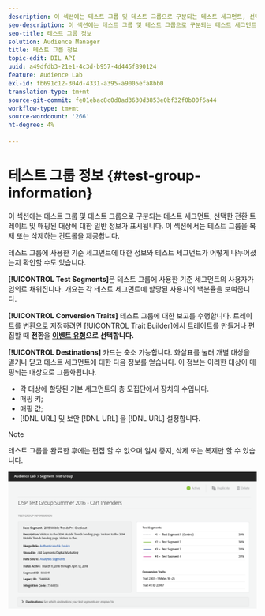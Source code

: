 ```yaml
---
description: 이 섹션에는 테스트 그룹 및 테스트 그룹으로 구분되는 테스트 세그먼트, 선택한 전환 트레이트 및 매핑된 대상에 대한 일반 정보가 표시됩니다. 이 섹션에서는 테스트 그룹을 복제 또는 삭제하는 컨트롤을 제공합니다.
seo-description: 이 섹션에는 테스트 그룹 및 테스트 그룹으로 구분되는 테스트 세그먼트, 선택한 전환 트레이트 및 매핑된 대상에 대한 일반 정보가 표시됩니다. 이 섹션에서는 테스트 그룹을 복제 또는 삭제하는 컨트롤을 제공합니다.
seo-title: 테스트 그룹 정보
solution: Audience Manager
title: 테스트 그룹 정보
topic-edit: DIL API
uuid: a49dfdb3-21e1-4c3d-b957-4d445f890124
feature: Audience Lab
exl-id: fb691c12-304d-4331-a395-a9005efa8bb0
translation-type: tm+mt
source-git-commit: fe01ebac8c0d0ad3630d3853e0bf32f0b00f6a44
workflow-type: tm+mt
source-wordcount: '266'
ht-degree: 4%

---
```


# 테스트 그룹 정보 {#test-group-information}

이 섹션에는 테스트 그룹 및 테스트 그룹으로 구분되는 테스트 세그먼트, 선택한 전환 트레이트 및 매핑된 대상에 대한 일반 정보가 표시됩니다. 이 섹션에서는 테스트 그룹을 복제 또는 삭제하는 컨트롤을 제공합니다.

테스트 그룹에 사용한 기준 세그먼트에 대한 정보와 테스트 세그먼트가 어떻게 나누어졌는지 확인할 수도 있습니다.

**[!UICONTROL Test Segments]**&#x200B;은 테스트 그룹에 사용한 기준 세그먼트의 사용자가 임의로 채워집니다. 개요는 각 테스트 세그먼트에 할당된 사용자의 백분율을 보여줍니다.

**[!UICONTROL Conversion Traits]** 테스트 그룹에 대한 보고를 수행합니다. 트레이트를 변환으로 지정하려면 [!UICONTROL Trait Builder]에서 트레이트를 만들거나 편집할 때 **전환**&#x200B;을 **[이벤트 유형](../../features/traits/create-onboarded-rule-based-traits.md)으로 선택합니다.**

**[!UICONTROL Destinations]** 카드는 축소 가능합니다. 화살표를 눌러 개별 대상을 열거나 닫고 테스트 세그먼트에 대한 다음 정보를 얻습니다. 이 정보는 이러한 대상이 매핑되는 대상으로 그룹화됩니다.

* 각 대상에 할당된 기본 세그먼트의 총 모집단에서 장치의 수입니다.
* 매핑 키;
* 매핑 값;
* [!DNL URL] 및 보안 [!DNL URL] 을  [!DNL URL] 설정합니다.

>[!NOTE]
>
>테스트 그룹을 완료한 후에는 편집 할 수 없으며 일시 중지, 삭제 또는 복제만 할 수 있습니다.

![](assets/test-groups-information.PNG)
